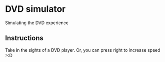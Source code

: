 # DVD simulator
Simulating the DVD experience

## Instructions

Take in the sights of a DVD player. Or, you can press right to increase speed >:D
